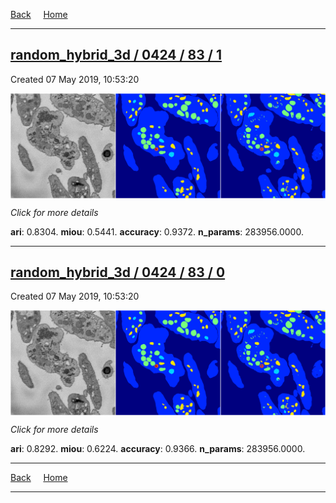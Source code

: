 
[Back](..)&nbsp;&nbsp;&nbsp;&nbsp;&nbsp;[Home](https://leapmanlab.github.io/snapshots)

---

<div class="summary"><a href="1"><h2>random_hybrid_3d / 0424 / 83 / 1</h2></a><p>Created 07 May 2019, 10:53:20
</p><a href="1"><img src="1/media/summary.png" align="center"></a><p>
<i>Click for more details</i>
</p></div>

**ari**: 0.8304. **miou**: 0.5441. **accuracy**: 0.9372. **n_params**: 283956.0000. 

---

<div class="summary"><a href="0"><h2>random_hybrid_3d / 0424 / 83 / 0</h2></a><p>Created 07 May 2019, 10:53:20
</p><a href="0"><img src="0/media/summary.png" align="center"></a><p>
<i>Click for more details</i>
</p></div>

**ari**: 0.8292. **miou**: 0.6224. **accuracy**: 0.9366. **n_params**: 283956.0000. 

---

[Back](..)&nbsp;&nbsp;&nbsp;&nbsp;&nbsp;[Home](https://leapmanlab.github.io/snapshots)

---